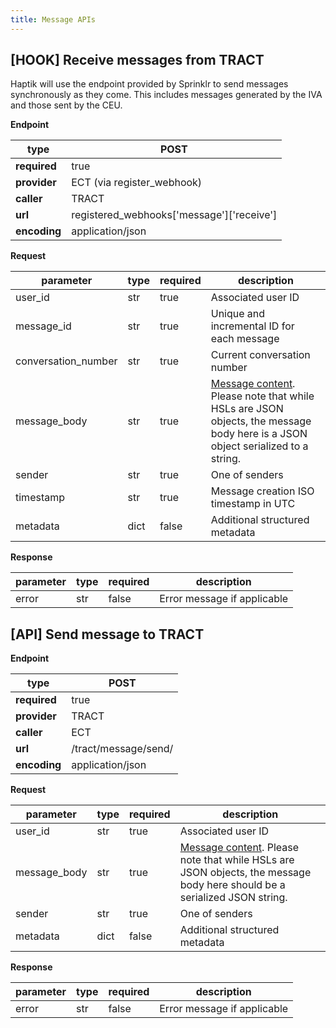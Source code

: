 ```yaml
---
title: Message APIs
---
```


## [HOOK] Receive messages from TRACT

Haptik will use the endpoint provided by Sprinklr to send messages synchronously as they come.
This includes messages generated by the IVA and those sent by the CEU.

**Endpoint**

| **type** | POST |
| --- | --- |
| **required** | true |
| **provider** | ECT (via register\_webhook) |
| **caller** | TRACT |
| **url** | registered\_webhooks[&#39;message&#39;][&#39;receive&#39;] |
| **encoding** | application/json |

**Request**

| **parameter** | **type** | **required** | **description** |
| --- | --- | --- | --- |
| user\_id | str | true | Associated user ID |
| message\_id | str | true | Unique and incremental ID for each message |
| conversation\_number | str | true | Current conversation number |
| message\_body | str | true | [Message content](https://docs.haptik.ai/hsl/). Please note that while HSLs are JSON objects, the message body here is a JSON object serialized to a string. |
| sender | str | true | One of senders |
| timestamp | str | true | Message creation ISO timestamp in UTC |
| metadata | dict | false | Additional structured metadata |

**Response**

| **parameter** | **type** | **required** | **description** |
| --- | --- | --- | --- |
| error | str | false | Error message if applicable |


## [API] Send message to TRACT

**Endpoint**

| **type** | POST |
| --- | --- |
| **required** | true |
| **provider** | TRACT |
| **caller** | ECT |
| **url** | /tract/message/send/ |
| **encoding** | application/json |

**Request**

| **parameter** | **type** | **required** | **description** |
| --- | --- | --- | --- |
| user\_id | str | true | Associated user ID |
| message\_body | str | true | [Message content](https://docs.haptik.ai/hsl/). Please note that while HSLs are JSON objects, the message body here should be a serialized JSON string. |
| sender | str | true | One of senders |
| metadata | dict | false | Additional structured metadata |

**Response**

| **parameter** | **type** | **required** | **description** |
| --- | --- | --- | --- |
| error | str | false | Error message if applicable |
